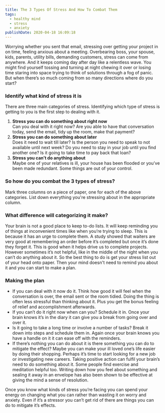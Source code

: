 ```yaml
---
title: The 3 Types Of Stress And How To Combat Them
tags:
  - healthy mind
  - stress
  - anxiety
publishDate: 2020-04-18 16:09:18
---
```

Worrying whether you sent that email, stressing over getting your project in on time, feeling anxious about a meeting. Overbearing boss, your spouse, kids, parents, utility bills, demanding customers, stress can come from anywhere. And it keeps coming day after day like a relentless wave. You might find yourself tossing and turning at night chewing it over or losing time staring into space trying to think of solutions through a fog of panic. But when there’s so much coming from so many directions where do you start? 

### Identify what kind of stress it is

There are three main categories of stress. Identifying which type of stress is getting to you is the first step to dealing with it.

1. **Stress you can do something about right now**\
   Can you deal with it right now? Are you able to have that conversation today, send the email, tidy up the room, make that payment? 
2. **Stress you can do something about later**\
   Does it need to wait till later? Is the person you need to speak to not available until next week? Do you need to stay in your job until you find another one? Is it going to take time to pay back that loan? 
3. **Stress you can’t do anything about**\
   Maybe one of your relatives is ill, your house has been flooded or you’ve been made redundant. Some things are out of your control. 

### So how do you combat the 3 types of stress?

Mark three columns on a piece of paper, one for each of the above categories. List down everything you're stressing about in the appropriate column. 

### What difference will categorizing it make?

Your brain is not a good place to keep to-do lists. It will keep reminding you of things at inconvenient times like when you’re trying to sleep. This is because it has an urge to complete them. A study showed that waiters are very good at remembering an order before it’s completed but once it’s done they forget it. This is good when it helps drive us to complete projects. However sometimes it’s not helpful, like in the middle of the night when you can’t do anything about it. So the best thing to do is get your stress list out of your head onto paper. Then your mind doesn't need to remind you about it and you can start to make a plan.

### Making the plan

* If you can deal with it now do it. Think how good it will feel when the conversation is over, the email sent or the room tidied. Doing the thing is often less stressful than thinking about it. Plus you get the bonus feeling of relief and accomplishment afterwards.
* If you can’t do it right now when can you? Schedule it in. Once your brain knows it’s in the diary it can give you a break from going over and over it.
* Is it going to take a long time or involve a number of tasks? Break it down into steps and schedule them in. Again once your brain knows you have a handle on it it can ease off with the reminders.
* If there’s nothing you can do about it is there something you can do to mitigate the effect? Maybe you can make your ill loved one’s life easier by doing their shopping.  Perhaps it’s time to start looking for a new job or investigating new careers. Taking positive action can fulfil your brain’s need to do something about it. Some people find exercise and meditation helpful too. Writing down how you feel about something and sealing it away in an envelope has also been shown to be effective at giving the mind a sense of resolution.

Once you know what kinds of stress you’re facing you can spend your energy on changing what you can rather than wasting it on worry and anxiety. Even if it’s a stressor you can’t get rid of there are things you can do to mitigate it’s effects.